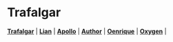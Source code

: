 # Trafalgar

[**Trafalgar**](https://folick.github.io/Trafalgar/) |
[**Lian**](https://folick.github.io/Lian/) |
[**Apollo**](https://folick.github.io/Apollo/) |
[**Author**](https://folick.github.io/Author/) |
[**Oenrique**](https://folick.github.io/Oenrique/) |
[**Oxygen**](https://folick.github.io/Oxygen/) |
